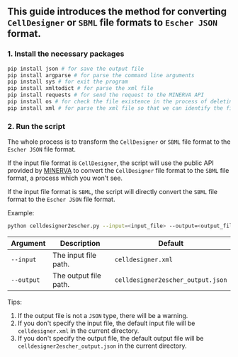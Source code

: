 ## This guide introduces the method for converting `CellDesigner` or `SBML` file formats to `Escher JSON` format.

### 1. Install the necessary packages

```bash
pip install json # for save the output file
pip install argparse # for parse the command line arguments
pip install sys # for exit the program
pip install xmltodict # for parse the xml file
pip install requests # for send the request to the MINERVA API
pip install os # for check the file existence in the process of deleting the temporary file
pip install xml # for parse the xml file so that we can identify the file format
```

### 2. Run the script

The whole process is to transform the `CellDesigner` or `SBML` file format to the `Escher JSON` file format.

If the input file format is `CellDesigner`, the script will use the public API provided by [MINERVA](https://minerva.pages.uni.lu/doc/api/16.4/index.html) to convert
the `CellDesigner` file format to the `SBML` file format, a process which you won't see.

If the input file format is `SBML`, the script will directly convert the `SBML` file format to the `Escher JSON` file format.


Example:

```bash
python celldesigner2escher.py --input=<input_file> --output=<output_file>
```

| Argument         | Description            | Default                           |
|------------------|------------------------|-----------------------------------|
| `--input`        | The input file path.   | `celldesigner.xml`                |
| `--output`       | The output file path.  | `celldesigner2escher_output.json` |

Tips:

1. If the output file is not a `JSON` type, there will be a warning.
2. If you don't specify the input file, the default input file will be `celldesigner.xml` in the current directory.
3. If you don't specify the output file, the default output file will be `celldesigner2escher_output.json` in the
   current directory.
